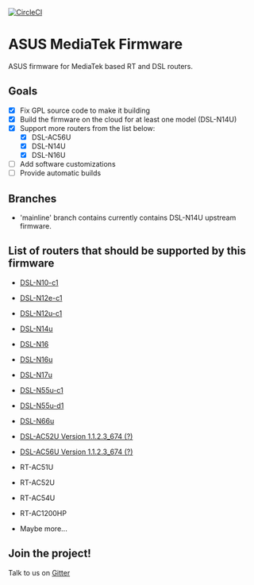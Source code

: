 [![CircleCI](https://circleci.com/gh/gnuton/asus-mediatek-fw/tree/mainline.svg?style=svg)](https://circleci.com/gh/gnuton/asus-mediatek-fw/tree/mainline)

ASUS MediaTek Firmware
======================
ASUS firmware for MediaTek based RT and DSL routers.

Goals
--------
- [x] Fix GPL source code to make it building
- [x] Build the firmware on the cloud for at least one model (DSL-N14U)
- [x] Support more routers from the list below:
  - [x] DSL-AC56U
  - [x] DSL-N14U
  - [x] DSL-N16U
- [ ] Add software customizations
- [ ] Provide automatic builds
 
Branches
--------
- 'mainline' branch contains currently contains DSL-N14U upstream firmware.

List of routers that should be supported by this firmware
---------------
* [DSL-N10-c1](https://wikidevi.com/wiki/ASUS_DSL-N10)
* [DSL-N12e-c1](https://wikidevi.com/wiki/ASUS_DSL-N12E_C1)
* [DSL-N12u-c1](https://wikidevi.com/wiki/ASUS_DSL-N12U_C1)
* [DSL-N14u](https://wikidevi.com/wiki/ASUS_DSL-N14U)
* [DSL-N16](https://wikidevi.com/wiki/ASUS_DSL-N16)
* [DSL-N16u](https://wikidevi.com/wiki/ASUS_DSL-N16U)
* [DSL-N17u](https://wikidevi.com/wiki/ASUS_DSL-N17U)
* [DSL-N55u-c1](https://wikidevi.com/wiki/ASUS_DSL-N55U_C1)
* [DSL-N55u-d1](https://wikidevi.com/wiki/ASUS_DSL-N55U_D1)
* [DSL-N66u](https://wikidevi.com/wiki/ASUS_DSL-N66U)
* [DSL-AC52U Version 1.1.2.3_674 (?)](https://wikidevi.com/wiki/ASUS_DSL-AC52U)
* [DSL-AC56U Version 1.1.2.3_674 (?)](https://wikidevi.com/wiki/ASUS_DSL-AC56U)

* RT-AC51U
* RT-AC52U
* RT-AC54U
* RT-AC1200HP
* Maybe more...

Join the project!
-----------------
Talk to us on [Gitter](https://gitter.im/asuswrt/mediatek)
